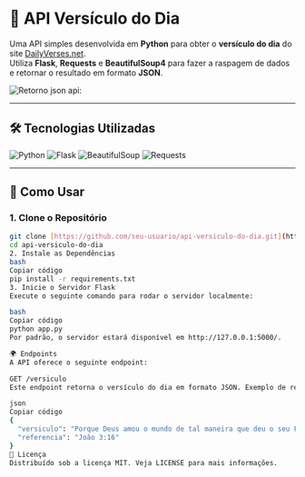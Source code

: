 # 📖 API Versículo do Dia

Uma API simples desenvolvida em **Python** para obter o **versículo do dia** do site [DailyVerses.net](https://dailyverses.net/pt).  
Utiliza **Flask**, **Requests** e **BeautifulSoup4** para fazer a raspagem de dados e retornar o resultado em formato **JSON**.

![Retorno json api:](https://i.imgur.com/wpwHuCj.png)

---

## 🛠️ Tecnologias Utilizadas

![Python](https://img.shields.io/badge/Python-3.10-blue?style=for-the-badge&logo=python&logoColor=white)
![Flask](https://img.shields.io/badge/Flask-2.3.2-black?style=for-the-badge&logo=flask&logoColor=white)
![BeautifulSoup](https://img.shields.io/badge/BeautifulSoup-4-orange?style=for-the-badge)
![Requests](https://img.shields.io/badge/Requests-2.31-green?style=for-the-badge)

---

## 🚀 Como Usar

### 1. Clone o Repositório
```bash
git clone [https://github.com/seu-usuario/api-versiculo-do-dia.git](https://github.com/GabrielSam26/api-versiculo-do-dia.git)
cd api-versiculo-do-dia
2. Instale as Dependências
bash
Copiar código
pip install -r requirements.txt
3. Inicie o Servidor Flask
Execute o seguinte comando para rodar o servidor localmente:

bash
Copiar código
python app.py
Por padrão, o servidor estará disponível em http://127.0.0.1:5000/.

🌍 Endpoints
A API oferece o seguinte endpoint:

GET /versiculo
Este endpoint retorna o versículo do dia em formato JSON. Exemplo de resposta:

json
Copiar código
{
  "versiculo": "Porque Deus amou o mundo de tal maneira que deu o seu Filho unigênito, para que todo aquele que nele crê não pereça, mas tenha a vida eterna.",
  "referencia": "João 3:16"
}
📝 Licença
Distribuído sob a licença MIT. Veja LICENSE para mais informações.
